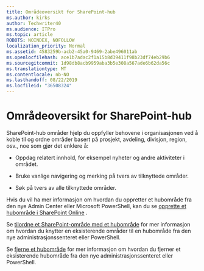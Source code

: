 ```yaml
---
title: Områdeoversikt for SharePoint-hub
ms.author: kirks
author: Techwriter40
ms.audience: ITPro
ms.topic: article
ROBOTS: NOINDEX, NOFOLLOW
localization_priority: Normal
ms.assetid: 4583259b-acb2-45a0-9469-2abe496011ab
ms.openlocfilehash: ace1b7adac2f1a15b8d39411f98b23df74eb29b6
ms.sourcegitcommit: 1d98db8acb9959aba3b5e308a567ade6b62da56c
ms.translationtype: MT
ms.contentlocale: nb-NO
ms.lasthandoff: 08/22/2019
ms.locfileid: "36508324"
---
```

# <a name="sharepoint-hub-sites-overview"></a>Områdeoversikt for SharePoint-hub

SharePoint-hub områder hjelp du oppfyller behovene i organisasjonen ved å koble til og ordne områder basert på prosjekt, avdeling, divisjon, region, osv., noe som gjør det enklere å:

- Oppdag relatert innhold, for eksempel nyheter og andre aktiviteter i området.


- Bruke vanlige navigering og merking på tvers av tilknyttede områder.


- Søk på tvers av alle tilknyttede områder.


Hvis du vil ha mer informasjon om hvordan du oppretter et hubområde fra den nye Admin Center eller Microsoft PowerShell, kan du se [opprette et hubområde i SharePoint Online](https://docs.microsoft.com/sharepoint/create-hub-site) . 

Se [tilordne et SharePoint-område med et hubområde](https://support.office.com/article/associate-a-sharepoint-site-with-a-hub-site-ae0009fd-af04-4d3d-917d-88edb43efc05) for mer informasjon om hvordan du knytter en eksisterende områder til en hubområde fra den nye administrasjonssenteret eller PowerShell.  

Se [fjerne et hubområde](https://docs.microsoft.com/sharepoint/remove-hub-site) for mer informasjon om hvordan du fjerner et eksisterende hubområde fra den nye administrasjonssenteret eller PowerShell. 
